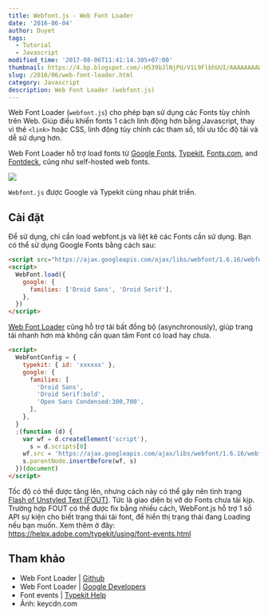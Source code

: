 ```yaml
---
title: Webfont.js - Web Font Loader
date: '2016-06-04'
author: Duyet
tags:
  - Tutorial
  - Javascript
modified_time: '2017-08-06T11:41:14.305+07:00'
thumbnail: https://4.bp.blogspot.com/-H539bJlNjPU/V1L9FlbhUUI/AAAAAAAAW_E/W_wtHvUOpbgR0ke51a_6F0tkAHvq54drgCK4B/s1600/web-font-performance.png
slug: /2016/06/web-font-loader.html
category: Javascript
description: Web Font Loader (webfont.js)
---
```


Web Font Loader (`webfont.js`) cho phép bạn sử dụng các Fonts tùy chỉnh trên Web. Giúp điều khiển fonts 1 cách linh động hơn bằng Javascript, thay vì thẻ `<link>` hoặc CSS, linh động tùy chỉnh các tham số, tối ưu tốc độ tải và dễ sử dụng hơn.

Web Font Loader hỗ trợ load fonts từ [Google Fonts](http://www.google.com/fonts/), [Typekit](http://www.typekit.com/), [Fonts.com](http://fonts.com/), and [Fontdeck](http://fontdeck.com/), cũng như self-hosted web fonts.

[![](https://4.bp.blogspot.com/-H539bJlNjPU/V1L9FlbhUUI/AAAAAAAAW_E/W_wtHvUOpbgR0ke51a_6F0tkAHvq54drgCK4B/s400/web-font-performance.png)](https://blog.duyet.net/2016/06/web-font-loader.html)

`Webfont.js` được Google và Typekit cùng nhau phát triển.

## Cài đặt

Để sử dụng, chỉ cần load webfont.js và liệt kê các Fonts cần sử dụng. Bạn có thể sử dụng Google Fonts bằng cách sau:

```html
<script src="https://ajax.googleapis.com/ajax/libs/webfont/1.6.16/webfont.js"></script>
<script>
  WebFont.load({
    google: {
      families: ['Droid Sans', 'Droid Serif'],
    },
  })
</script>
```

[Web Font Loader](https://github.com/typekit/webfontloader) cũng hỗ trợ tải bất đồng bộ (asynchronously), giúp trang tải nhanh hơn mà không cần quan tâm Font có load hay chưa.

```html
<script>
  WebFontConfig = {
    typekit: { id: 'xxxxxx' },
    google: {
      families: [
        'Droid Sans',
        'Droid Serif:bold',
        'Open Sans Condensed:300,700',
      ],
    },
  }
  ;(function (d) {
    var wf = d.createElement('script'),
      s = d.scripts[0]
    wf.src = 'https://ajax.googleapis.com/ajax/libs/webfont/1.6.16/webfont.js'
    s.parentNode.insertBefore(wf, s)
  })(document)
</script>
```

Tốc độ có thể được tăng lên, nhưng cách này có thể gây nên tình trạng [Flash of Unstyled Text (FOUT)](http://help.typekit.com/customer/portal/articles/6852). Tức là giao diện bị vỡ do Fonts chưa tải kịp. Trường hợp FOUT có thể được fix bằng nhiều cách, WebFont.js hỗ trợ 1 số API sự kiện cho biết trạng thái tải font, để hiển thị trạng thái đang Loading nếu bạn muốn. Xem thêm ở đây: https://helpx.adobe.com/typekit/using/font-events.html

## Tham khảo

- Web Font Loader | [Github](https://github.com/typekit/webfontloader)
- Web Font Loader | [Google Developers](https://developers.google.com/fonts/docs/webfont_loader)
- Font events | [Typekit Help](https://helpx.adobe.com/typekit/using/font-events.html)
- Ảnh: keycdn.com

